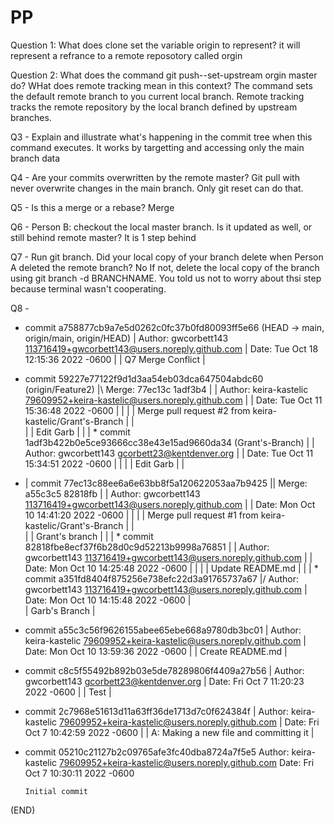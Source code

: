 # PP

Question 1: What does clone set the variable origin to represent?
   it will represent a refrance to a remote reposotory called orgin
   
Question 2: What does the command git push--set-upstream orgin master do? WHat does remote tracking mean in this context?
  The command sets the default remote branch to you current local branch. 
  Remote tracking tracks the remote repository by the local branch defined by upstream branches.
  
Q3 - Explain and illustrate what's happening in the commit tree when this command executes.
   It works by targetting and accessing only the main branch data

Q4 - Are your commits overwritten by the remote master?
   Git pull with never overwrite changes in the main branch. Only git reset can do that. 
   
Q5 - Is this a merge or a rebase?
   Merge
   
Q6 - Person B: checkout the local master branch. Is it updated as well, or still behind remote master?
   It is 1 step behind

Q7 - Run git branch. Did your local copy of your branch delete when Person A deleted the remote branch? No
If not, delete the local copy of the branch using git branch -d BRANCHNAME.
You told us not to worry about thsi step because terminal wasn't cooperating.

Q8 - 
* commit a758877cb9a7e5d0262c0fc37b0fd80093ff5e66 (HEAD -> main, origin/main, origin/HEAD)
| Author: gwcorbett143 <113716419+gwcorbett143@users.noreply.github.com>
| Date:   Tue Oct 18 12:15:36 2022 -0600
| 
|     Q7 Merge Conflict
|   
*   commit 59227e77122f9d1d3aa54eb03dca647504abdc60 (origin/Feature2)
|\  Merge: 77ec13c 1adf3b4
| | Author: keira-kastelic <79609952+keira-kastelic@users.noreply.github.com>
| | Date:   Tue Oct 11 15:36:48 2022 -0600
| | 
| |     Merge pull request #2 from keira-kastelic/Grant's-Branch
| |     
| |     Edit Garb
| | 
| * commit 1adf3b422b0e5ce93666cc38e43e15ad9660da34 (Grant's-Branch)
| | Author: gwcorbett143 <gcorbett23@kentdenver.org>
| | Date:   Tue Oct 11 15:34:51 2022 -0600
| | 
| |     Edit Garb
| | 
* | commit 77ec13c88ee6a6e63bb8f5a120622053aa7b9425
|\| Merge: a55c3c5 82818fb
| | Author: gwcorbett143 <113716419+gwcorbett143@users.noreply.github.com>
| | Date:   Mon Oct 10 14:41:20 2022 -0600
| | 
| |     Merge pull request #1 from keira-kastelic/Grant's-Branch
| |     
| |     Grant's branch
| | 
| * commit 82818fbe8ecf37f6b28d0c9d52213b9998a76851
| | Author: gwcorbett143 <113716419+gwcorbett143@users.noreply.github.com>
| | Date:   Mon Oct 10 14:25:48 2022 -0600
| | 
| |     Update README.md
| | 
| * commit a351fd8404f875256e738efc22d3a91765737a67
|/  Author: gwcorbett143 <113716419+gwcorbett143@users.noreply.github.com>
|   Date:   Mon Oct 10 14:15:48 2022 -0600
|   
|       Garb's Branch
| 
* commit a55c3c56f9626155abee65ebe668a9780db3bc01
| Author: keira-kastelic <79609952+keira-kastelic@users.noreply.github.com>
| Date:   Mon Oct 10 13:59:36 2022 -0600
| 
|     Create README.md
| 
* commit c8c5f55492b892b03e5de78289806f4409a27b56
| Author: gwcorbett143 <gcorbett23@kentdenver.org>
| Date:   Fri Oct 7 11:20:23 2022 -0600
| 
|     Test
| 
* commit 2c7968e51613d11a63ff36de1713d7c0f624384f
| Author: keira-kastelic <79609952+keira-kastelic@users.noreply.github.com>
| Date:   Fri Oct 7 10:42:59 2022 -0600
| 
|     A: Making a new file and committing it
| 
* commit 05210c21127b2c09765afe3fc40dba8724a7f5e5
  Author: keira-kastelic <79609952+keira-kastelic@users.noreply.github.com>
  Date:   Fri Oct 7 10:30:11 2022 -0600
  
      Initial commit
(END)

